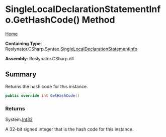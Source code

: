 # SingleLocalDeclarationStatementInfo\.GetHashCode\(\) Method

[Home](../../../../../README.md)

**Containing Type**: Roslynator\.CSharp\.Syntax\.[SingleLocalDeclarationStatementInfo](../README.md)

**Assembly**: Roslynator\.CSharp\.dll

## Summary

Returns the hash code for this instance\.

```csharp
public override int GetHashCode()
```

### Returns

System\.[Int32](https://docs.microsoft.com/en-us/dotnet/api/system.int32)

A 32\-bit signed integer that is the hash code for this instance\.